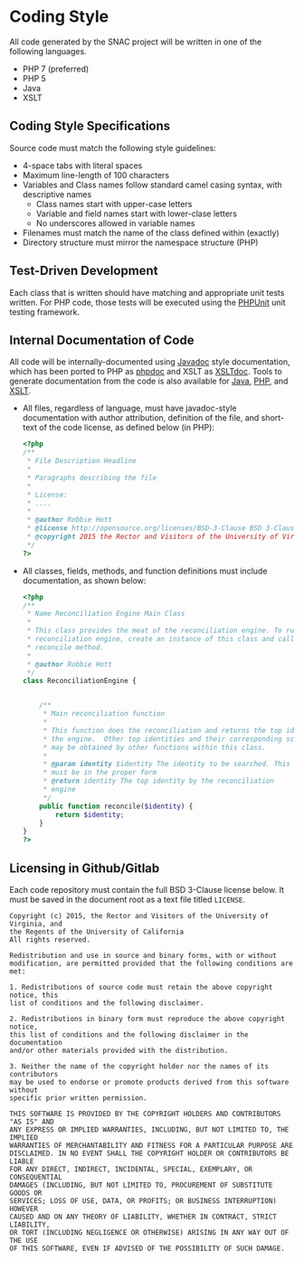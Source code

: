 # Coding Style

All code generated by the SNAC project will be written in one of the following languages.

* PHP 7 (preferred)
* PHP 5
* Java
* XSLT


## Coding Style Specifications

Source code must match the following style guidelines:

* 4-space tabs with literal spaces
* Maximum line-length of 100 characters
* Variables and Class names follow standard camel casing syntax, with descriptive names
    * Class names start with upper-case letters
    * Variable and field names start with lower-clase letters
    * No underscores allowed in variable names
* Filenames must match the name of the class defined within (exactly)
* Directory structure must mirror the namespace structure (PHP)

## Test-Driven Development

Each class that is written should have matching and appropriate unit tests written.  For PHP code, those tests will be executed using the [PHPUnit](https://phpunit.de/index.html) unit testing framework.

## Internal Documentation of Code

All code will be internally-documented using [Javadoc](http://www.oracle.com/technetwork/java/javase/documentation/index-137868.html) style documentation, which has been ported to PHP as [phpdoc](http://www.phpdoc.org/docs/latest/guides/docblocks.html) and XSLT as [XSLTdoc](http://www.pnp-software.com/XSLTdoc/).  Tools to generate documentation from the code is also available for [Java](http://www.oracle.com/technetwork/java/javase/documentation/index-jsp-135444.html), [PHP](http://www.phpdoc.org/), and [XSLT](http://www.pnp-software.com/XSLTdoc/).

* All files, regardless of language,  must have javadoc-style documentation with author attribution, definition of the file, and short-text of the code license, as defined below (in PHP):

    ```php
    <?php
    /**
     * File Description Headline
     *
     * Paragraphs describing the file
     *
     * License:
     * ....
     *
     * @author Robbie Hott
     * @license http://opensource.org/licenses/BSD-3-Clause BSD 3-Clause
     * @copyright 2015 the Rector and Visitors of the University of Virginia, and the Regents of the University of California
     */
    ?>
    ```

* All classes, fields, methods, and function definitions must include documentation, as shown below:

    ```php
    <?php
    /**
     * Name Reconciliation Engine Main Class
     *
     * This class provides the meat of the reconciliation engine. To run the
     * reconciliation engine, create an instance of this class and call the
     * reconcile method.
     *
     * @author Robbie Hott
     */
    class ReconciliationEngine {


        /**
         * Main reconciliation function
         *
         * This function does the reconciliation and returns the top identity from
         * the engine.  Other top identities and their corresponding score vectors
         * may be obtained by other functions within this class.  
         *
         * @param identity $identity The identity to be searched. This identity
         * must be in the proper form
         * @return identity The top identity by the reconciliation
         * engine
         */
        public function reconcile($identity) {
            return $identity;
        }
    }
    ?>
    ```

## Licensing in Github/Gitlab

Each code repository must contain the full BSD 3-Clause license below.  It must be saved in the document root as a text file titled `LICENSE`.

```
Copyright (c) 2015, the Rector and Visitors of the University of Virginia, and
the Regents of the University of California
All rights reserved.

Redistribution and use in source and binary forms, with or without
modification, are permitted provided that the following conditions are met:

1. Redistributions of source code must retain the above copyright notice, this
list of conditions and the following disclaimer.

2. Redistributions in binary form must reproduce the above copyright notice,
this list of conditions and the following disclaimer in the documentation
and/or other materials provided with the distribution.

3. Neither the name of the copyright holder nor the names of its contributors
may be used to endorse or promote products derived from this software without
specific prior written permission.

THIS SOFTWARE IS PROVIDED BY THE COPYRIGHT HOLDERS AND CONTRIBUTORS "AS IS" AND
ANY EXPRESS OR IMPLIED WARRANTIES, INCLUDING, BUT NOT LIMITED TO, THE IMPLIED
WARRANTIES OF MERCHANTABILITY AND FITNESS FOR A PARTICULAR PURPOSE ARE
DISCLAIMED. IN NO EVENT SHALL THE COPYRIGHT HOLDER OR CONTRIBUTORS BE LIABLE
FOR ANY DIRECT, INDIRECT, INCIDENTAL, SPECIAL, EXEMPLARY, OR CONSEQUENTIAL
DAMAGES (INCLUDING, BUT NOT LIMITED TO, PROCUREMENT OF SUBSTITUTE GOODS OR
SERVICES; LOSS OF USE, DATA, OR PROFITS; OR BUSINESS INTERRUPTION) HOWEVER
CAUSED AND ON ANY THEORY OF LIABILITY, WHETHER IN CONTRACT, STRICT LIABILITY,
OR TORT (INCLUDING NEGLIGENCE OR OTHERWISE) ARISING IN ANY WAY OUT OF THE USE
OF THIS SOFTWARE, EVEN IF ADVISED OF THE POSSIBILITY OF SUCH DAMAGE.
```
